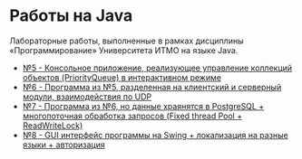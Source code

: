 # Работы на Java 
Лабораторные работы, выполненные в рамках дисциплины «Программирование» Университета ИТМО на языке Java.

- [№5 - Консольное приложение, реализующее управление коллекций объектов (PriorityQueue) в интерактивном режиме](/lab5)
- [№6 - Программа из №5, разделенная на клиентский и серверный модули, взаимодействия по UDP](/lab6)
- [№7 - Программа из №6, но данные храянятся в PostgreSQL + многопоточная обработка запросов (Fixed thread Pool + ReadWriteLock)](/lab7)
- [№8 - GUI интерфейс программы на Swing + локализация на разные языки + авторизация](/lab8)

